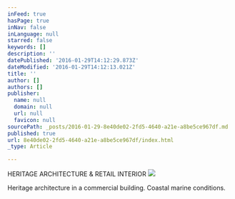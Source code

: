 ```yaml
---
inFeed: true
hasPage: true
inNav: false
inLanguage: null
starred: false
keywords: []
description: ''
datePublished: '2016-01-29T14:12:29.873Z'
dateModified: '2016-01-29T14:12:13.021Z'
title: ''
author: []
authors: []
publisher:
  name: null
  domain: null
  url: null
  favicon: null
sourcePath: _posts/2016-01-29-8e40de02-2fd5-4640-a21e-a8be5ce967df.md
published: true
url: 8e40de02-2fd5-4640-a21e-a8be5ce967df/index.html
_type: Article

---
```

HERITAGE ARCHITECTURE & RETAIL INTERIOR
![](https://the-grid-user-content.s3-us-west-2.amazonaws.com/cd0b9a46-1afd-4ac2-a2bc-a4e99e1335ae.jpg)

Heritage architecture in a commercial building. Coastal marine conditions.